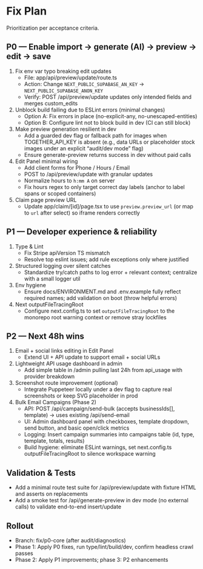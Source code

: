 # Fix Plan

Prioritization per acceptance criteria.

## P0 — Enable import → generate (AI) → preview → edit → save
1) Fix env var typo breaking edit updates
   - File: app/api/preview/update/route.ts
   - Action: Change `NEXT_PUBLIC_SUPABASE_AN_KEY` → `NEXT_PUBLIC_SUPABASE_ANON_KEY`
   - Verify: POST /api/preview/update updates only intended fields and merges custom_edits
2) Unblock build failing due to ESLint errors (minimal changes)
   - Option A: Fix errors in place (no-explicit-any, no-unescaped-entities)
   - Option B: Configure lint not to block build in dev (CI can still block)
3) Make preview generation resilient in dev
   - Add a guarded dev flag or fallback path for images when TOGETHER_API_KEY is absent (e.g., data URLs or placeholder stock images under an explicit “audit/dev mode” flag)
   - Ensure generate-preview returns success in dev without paid calls
4) Edit Panel minimal wiring
   - Add client forms for Phone / Hours / Email
   - POST to /api/preview/update with granular updates
   - Normalize hours to `h:mm A` on server
   - Fix hours regex to only target correct day labels (anchor to label spans or scoped containers)
5) Claim page preview URL
   - Update app/claim/[id]/page.tsx to use `preview.preview_url` (or map to `url` after select) so iframe renders correctly

## P1 — Developer experience & reliability
1) Type & Lint
   - Fix Stripe apiVersion TS mismatch
   - Resolve top eslint issues; add rule exceptions only where justified
2) Structured logging over silent catches
   - Standardize try/catch paths to log error + relevant context; centralize with a small logger util
3) Env hygiene
   - Ensure docs/ENVIRONMENT.md and .env.example fully reflect required names; add validation on boot (throw helpful errors)
4) Next outputFileTracingRoot
   - Configure next.config.ts to set `outputFileTracingRoot` to the monorepo root warning context or remove stray lockfiles

## P2 — Next 48h wins
1) Email + social links editing in Edit Panel
   - Extend UI + API update to support email + social URLs
2) Lightweight API usage dashboard in admin
   - Add simple table in /admin pulling last 24h from api_usage with provider breakdown
3) Screenshot route improvement (optional)
   - Integrate Puppeteer locally under a dev flag to capture real screenshots or keep SVG placeholder in prod
4) Bulk Email Campaigns (Phase 2)
   - API: POST /api/campaign/send-bulk (accepts businessIds[], template) → uses existing /api/send-email
   - UI: Admin dashboard panel with checkboxes, template dropdown, send button, and basic open/click metrics
   - Logging: Insert campaign summaries into campaigns table (id, type, template, totals, results)
   - Build hygiene: eliminate ESLint warnings, set next.config.ts outputFileTracingRoot to silence workspace warning

## Validation & Tests
- Add a minimal route test suite for /api/preview/update with fixture HTML and asserts on replacements
- Add a smoke test for /api/generate-preview in dev mode (no external calls) to validate end-to-end insert/update

## Rollout
- Branch: fix/p0-core (after audit/diagnostics)
- Phase 1: Apply P0 fixes, run type/lint/build/dev, confirm headless crawl passes
- Phase 2: Apply P1 improvements; phase 3: P2 enhancements

